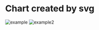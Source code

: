 # Chart created by svg

![example](https://media.discordapp.net/attachments/688663384727748668/1012370671533301860/unknown.png)
![example2](https://media.discordapp.net/attachments/688663384727748668/1012370844435099658/unknown.png)